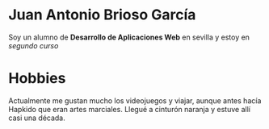 # Juan Antonio Brioso García

Soy un alumno de **Desarrollo de Aplicaciones Web** en sevilla y 
estoy en _segundo curso_ 

# Hobbies

Actualmente me gustan mucho los videojuegos y viajar,
aunque antes hacía Hapkido que eran artes marciales.
Llegué a cinturón naranja y estuve allí casi una década.